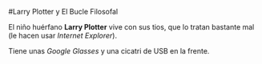 #Larry Plotter y El Bucle Filosofal

El niño huérfano **Larry Plotter** vive con sus tios, que lo tratan bastante mal (le hacen usar *Internet Explorer*).

Tiene unas *Google Glasses* y una cicatri de USB en la frente.
